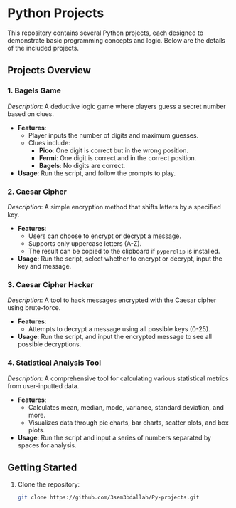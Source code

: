 # Python Projects

This repository contains several Python projects, each designed to demonstrate basic programming concepts and logic. Below are the details of the included projects.

## Projects Overview

### 1. Bagels Game
*Description*: A deductive logic game where players guess a secret number based on clues.
- **Features**:
  - Player inputs the number of digits and maximum guesses.
  - Clues include:
    - **Pico**: One digit is correct but in the wrong position.
    - **Fermi**: One digit is correct and in the correct position.
    - **Bagels**: No digits are correct.
- **Usage**: Run the script, and follow the prompts to play.

### 2. Caesar Cipher
*Description*: A simple encryption method that shifts letters by a specified key.
- **Features**:
  - Users can choose to encrypt or decrypt a message.
  - Supports only uppercase letters (A-Z).
  - The result can be copied to the clipboard if `pyperclip` is installed.
- **Usage**: Run the script, select whether to encrypt or decrypt, input the key and message.

### 3. Caesar Cipher Hacker
*Description*: A tool to hack messages encrypted with the Caesar cipher using brute-force.
- **Features**:
  - Attempts to decrypt a message using all possible keys (0-25).
- **Usage**: Run the script, and input the encrypted message to see all possible decryptions.

### 4. Statistical Analysis Tool
*Description*: A comprehensive tool for calculating various statistical metrics from user-inputted data.
- **Features**:
  - Calculates mean, median, mode, variance, standard deviation, and more.
  - Visualizes data through pie charts, bar charts, scatter plots, and box plots.
- **Usage**: Run the script and input a series of numbers separated by spaces for analysis.

## Getting Started

1. Clone the repository:
   ```bash
   git clone https://github.com/3sem3bdallah/Py-projects.git
